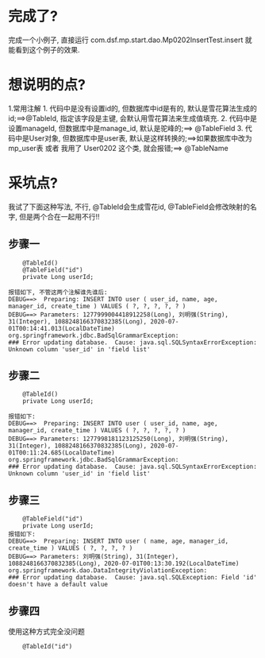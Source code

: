 # 完成了?
完成一个小例子, 直接运行 com.dsf.mp.start.dao.Mp0202InsertTest.insert 就能看到这个例子的效果.

# 想说明的点?
1.常用注解
    1. 代码中是没有设置id的, 但数据库中id是有的, 默认是雪花算法生成的id;==>@TableId, 指定该字段是主键, 会默认用雪花算法来生成值填充.
    2. 代码中是设置manageId, 但数据库中是manage_id, 默认是驼峰的;==> @TableField
    3. 代码中是User对象, 但数据库中是user表, 默认是这样转换的;==>如果数据库中改为mp_user表 或者 我用了 User0202 这个类, 就会报错;==> @TableName

# 采坑点?
我试了下面这种写法, 不行, @TableId会生成雪花id, @TableField会修改映射的名字, 但是两个合在一起用不行!!
## 步骤一
```
    @TableId()
    @TableField("id")
    private Long userId;

报错如下, 不管这两个注解谁先谁后:
DEBUG==>  Preparing: INSERT INTO user ( user_id, name, age, manager_id, create_time ) VALUES ( ?, ?, ?, ?, ? ) 
DEBUG==> Parameters: 1277999004418912258(Long), 刘明强(String), 31(Integer), 1088248166370832385(Long), 2020-07-01T00:14:41.013(LocalDateTime)
org.springframework.jdbc.BadSqlGrammarException: 
### Error updating database.  Cause: java.sql.SQLSyntaxErrorException: Unknown column 'user_id' in 'field list'
```
## 步骤二
```
    @TableId()
    private Long userId;

报错如下:
DEBUG==>  Preparing: INSERT INTO user ( user_id, name, age, manager_id, create_time ) VALUES ( ?, ?, ?, ?, ? ) 
DEBUG==> Parameters: 1277998181123125250(Long), 刘明强(String), 31(Integer), 1088248166370832385(Long), 2020-07-01T00:11:24.685(LocalDateTime)
org.springframework.jdbc.BadSqlGrammarException: 
### Error updating database.  Cause: java.sql.SQLSyntaxErrorException: Unknown column 'user_id' in 'field list'
```
## 步骤三
```
    @TableField("id")
    private Long userId;
报错如下:
DEBUG==>  Preparing: INSERT INTO user ( name, age, manager_id, create_time ) VALUES ( ?, ?, ?, ? ) 
DEBUG==> Parameters: 刘明强(String), 31(Integer), 1088248166370832385(Long), 2020-07-01T00:13:30.192(LocalDateTime)
org.springframework.dao.DataIntegrityViolationException: 
### Error updating database.  Cause: java.sql.SQLException: Field 'id' doesn't have a default value
```
## 步骤四
使用这种方式完全没问题
```
    @TableId("id")
```